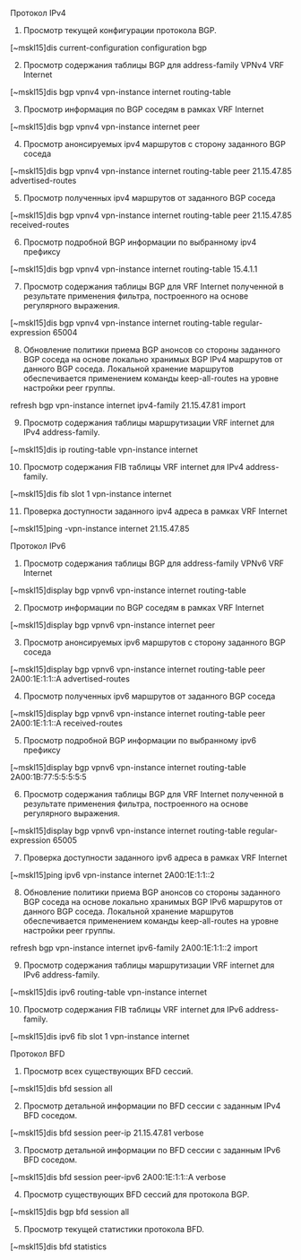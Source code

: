 Протокол IPv4

1) Просмотр текущей конфигурации протокола BGP.

[~mskl15]dis current-configuration configuration bgp 

2) Просмотр содержания таблицы BGP для address-family VPNv4 VRF Internet 

[~mskl15]dis bgp vpnv4 vpn-instance internet routing-table 

3) Просмотр информация по BGP соседям в рамках VRF Internet 

[~mskl15]dis bgp vpnv4 vpn-instance internet peer 

4) Просмотр анонсируемых ipv4 маршрутов с сторону заданного BGP соседа 

[~mskl15]dis bgp vpnv4 vpn-instance internet routing-table peer 21.15.47.85 advertised-routes 

5) Просмотр полученных ipv4 маршрутов от заданного BGP соседа 

[~mskl15]dis bgp vpnv4 vpn-instance internet routing-table peer 21.15.47.85 received-routes 

 

6) Просмотр подробной BGP информации по выбранному ipv4 префиксу 

[~mskl15]dis bgp vpnv4 vpn-instance internet routing-table 15.4.1.1 

 

7) Просмотр содержания таблицы BGP для VRF Internet полученной в результате применения фильтра, построенного на основе регулярного выражения. 

[~mskl15]dis bgp vpnv4 vpn-instance internet routing-table regular-expression 65004

 

8) Обновление политики приема BGP анонсов со стороны заданного BGP соседа на основе локально хранимых BGP IPv4 маршрутов от данного BGP соседа. Локальной хранение маршрутов обеспечивается применением команды keep-all-routes на уровне настройки peer группы.   

<mskl15>refresh bgp vpn-instance internet ipv4-family 21.15.47.81 import

9) Просмотр содержания таблицы маршрутизации VRF internet для IPv4 address-family.   

[~mskl15]dis ip routing-table vpn-instance internet

10) Просмотр содержания FIB таблицы VRF internet для IPv4 address-family.   

[~mskl15]dis fib slot 1 vpn-instance internet 

11) Проверка доступности заданного ipv4 адреса в рамках VRF Internet

[~mskl15]ping -vpn-instance internet 21.15.47.85                      

Протокол IPv6

1) Просмотр содержания таблицы BGP для address-family VPNv6 VRF Internet 

[~mskl15]display bgp vpnv6 vpn-instance internet routing-table 

2) Просмотр информации по BGP соседям в рамках VRF Internet 

[~mskl15]display bgp vpnv6 vpn-instance internet peer 

3) Просмотр анонсируемых ipv6 маршрутов с сторону заданного BGP соседа 

[~mskl15]display bgp vpnv6 vpn-instance internet routing-table peer 2A00:1E:1:1::A advertised-routes 

 

4) Просмотр полученных ipv6 маршрутов от заданного BGP соседа 

[~mskl15]display bgp vpnv6 vpn-instance internet routing-table peer 2A00:1E:1:1::A received-routes 

 

5) Просмотр подробной BGP информации по выбранному ipv6 префиксу 

[~mskl15]display bgp vpnv6 vpn-instance internet routing-table 2A00:1B:77:5:5:5:5:5                

 

6) Просмотр содержания таблицы BGP для VRF Internet полученной в результате применения фильтра, построенного на основе регулярного выражения. 

[~mskl15]display bgp vpnv6 vpn-instance internet routing-table regular-expression 65005

 

7) Проверка доступности заданного ipv6 адреса в рамках VRF Internet

[~mskl15]ping ipv6 vpn-instance internet 2A00:1E:1:1::2

8) Обновление политики приема BGP анонсов со стороны заданного BGP соседа на основе локально хранимых BGP IPv6 маршрутов от данного BGP соседа. Локальной хранение маршрутов обеспечивается применением команды keep-all-routes на уровне настройки peer группы.   

<mskl15>refresh bgp vpn-instance internet ipv6-family 2A00:1E:1:1::2 import

9) Просмотр содержания таблицы маршрутизации VRF internet для IPv6 address-family.

[~mskl15]dis ipv6 routing-table vpn-instance internet 

10) Просмотр содержания FIB таблицы VRF internet для IPv6 address-family.

[~mskl15]dis ipv6 fib slot 1 vpn-instance internet 

Протокол BFD

1) Просмотр всех существующих BFD сессий.

[~mskl15]dis bfd session all

2) Просмотр детальной информации по BFD сессии с заданным IPv4 BFD соседом.

[~mskl15]dis bfd session peer-ip 21.15.47.81 verbose 

3) Просмотр детальной информации по BFD сессии с заданным IPv6 BFD соседом.

[~mskl15]dis bfd session peer-ipv6 2A00:1E:1:1::A verbose 

4) Просмотр существующих BFD сессий для протокола BGP.

[~mskl15]dis bgp bfd session all

5) Просмотр текущей статистики протокола BFD.

[~mskl15]dis bfd statistics 